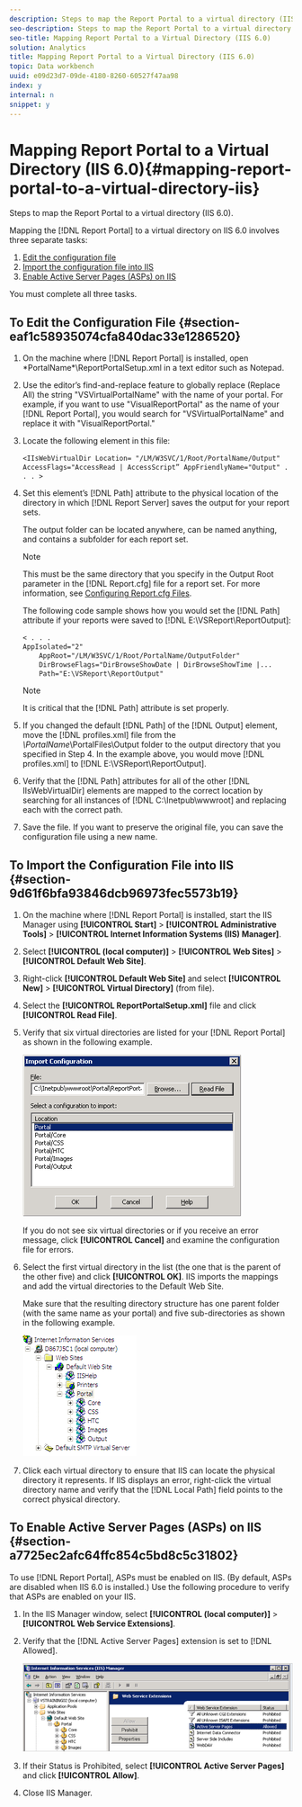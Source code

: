```yaml
---
description: Steps to map the Report Portal to a virtual directory (IIS 6.0).
seo-description: Steps to map the Report Portal to a virtual directory (IIS 6.0).
seo-title: Mapping Report Portal to a Virtual Directory (IIS 6.0)
solution: Analytics
title: Mapping Report Portal to a Virtual Directory (IIS 6.0)
topic: Data workbench
uuid: e09d23d7-09de-4180-8260-60527f47aa98
index: y
internal: n
snippet: y
---
```


# Mapping Report Portal to a Virtual Directory (IIS 6.0){#mapping-report-portal-to-a-virtual-directory-iis}

Steps to map the Report Portal to a virtual directory (IIS 6.0).

 Mapping the [!DNL Report Portal] to a virtual directory on IIS 6.0 involves three separate tasks:

1. [Edit the configuration file](../../../../home/c-rpt-oview/c-install-rpt-port/c-virtual-dir/c-map-rpt-port-vdir-6.md#section-eaf1c58935074cfa840dac33e1286520) 
1. [Import the configuration file into IIS](../../../../home/c-rpt-oview/c-install-rpt-port/c-virtual-dir/c-map-rpt-port-vdir-6.md#section-9d61f6bfa93846dcb96973fec5573b19) 
1. [Enable Active Server Pages (ASPs) on IIS](../../../../home/c-rpt-oview/c-install-rpt-port/c-virtual-dir/c-map-rpt-port-vdir-6.md#section-a7725ec2afc64ffc854c5bd8c5c31802)

You must complete all three tasks.

## To Edit the Configuration File {#section-eaf1c58935074cfa840dac33e1286520}

1. On the machine where [!DNL Report Portal] is installed, open \*PortalName*\ReportPortalSetup.xml in a text editor such as Notepad. 

1. Use the editor’s find-and-replace feature to globally replace (Replace All) the string "VSVirtualPortalName" with the name of your portal. For example, if you want to use "VisualReportPortal" as the name of your [!DNL Report Portal], you would search for "VSVirtualPortalName" and replace it with "VisualReportPortal." 
1. Locate the following element in this file: 

   ```
   <IIsWebVirtualDir Location= "/LM/W3SVC/1/Root/PortalName/Output" AccessFlags="AccessRead | AccessScript” AppFriendlyName="Output" . . . >
   ```

1. Set this element’s [!DNL Path] attribute to the physical location of the directory in which [!DNL Report Server] saves the output for your report sets.

   The output folder can be located anywhere, can be named anything, and contains a subfolder for each report set.

   >[!NOTE]
   >
   >This must be the same directory that you specify in the Output Root parameter in the [!DNL Report.cfg] file for a report set. For more information, see [Configuring Report.cfg Files](../../../../home/c-rpt-oview/c-admin-rpt/c-config-rpt-files.md#concept-cf4b95344fcb4c8c877db91e5f1d345d).

   The following code sample shows how you would set the [!DNL Path] attribute if your reports were saved to [!DNL E:\VSReport\ReportOutput]:

   ```
   < . . . 
   AppIsolated="2" 
       AppRoot="/LM/W3SVC/1/Root/PortalName/OutputFolder" 
       DirBrowseFlags="DirBrowseShowDate | DirBrowseShowTime |...  
       Path="E:\VSReport\ReportOutput"
   ```

   >[!NOTE]
   >
   >It is critical that the [!DNL Path] attribute is set properly.

1. If you changed the default [!DNL Path] of the [!DNL Output] element, move the [!DNL profiles.xml] file from the *\PortalName*\PortalFiles\Output folder to the output directory that you specified in Step 4. In the example above, you would move [!DNL profiles.xml] to [!DNL E:\VSReport\ReportOutput]. 

1. Verify that the [!DNL Path] attributes for all of the other [!DNL IIsWebVirtualDir] elements are mapped to the correct location by searching for all instances of [!DNL C:\Inetpub\wwwroot] and replacing each with the correct path. 

1. Save the file. If you want to preserve the original file, you can save the configuration file using a new name.

## To Import the Configuration File into IIS {#section-9d61f6bfa93846dcb96973fec5573b19}

1. On the machine where [!DNL Report Portal] is installed, start the IIS Manager using **[!UICONTROL Start]** > **[!UICONTROL Administrative Tools]** > **[!UICONTROL Internet Information Systems (IIS) Manager]**. 

1. Select **[!UICONTROL (local computer)]** > **[!UICONTROL Web Sites]** > **[!UICONTROL Default Web Site]**. 

1. Right-click **[!UICONTROL Default Web Site]** and select **[!UICONTROL New]** > **[!UICONTROL Virtual Directory]** (from file). 

1. Select the **[!UICONTROL ReportPortalSetup.xml]** file and click **[!UICONTROL Read File]**. 

1. Verify that six virtual directories are listed for your [!DNL Report Portal] as shown in the following example.

   ![](assets/rptPort_dia_VirDirs.png)

   If you do not see six virtual directories or if you receive an error message, click **[!UICONTROL Cancel]** and examine the configuration file for errors. 

1. Select the first virtual directory in the list (the one that is the parent of the other five) and click **[!UICONTROL OK]**. IIS imports the mappings and add the virtual directories to the Default Web Site.

   Make sure that the resulting directory structure has one parent folder (with the same name as your portal) and five sub-directories as shown in the following example.

   ![](assets/rptPort_scrn_VirDirs_Installed.png)

1. Click each virtual directory to ensure that IIS can locate the physical directory it represents. If IIS displays an error, right-click the virtual directory name and verify that the [!DNL Local Path] field points to the correct physical directory.

## To Enable Active Server Pages (ASPs) on IIS {#section-a7725ec2afc64ffc854c5bd8c5c31802}

To use [!DNL Report Portal], ASPs must be enabled on IIS. (By default, ASPs are disabled when IIS 6.0 is installed.) Use the following procedure to verify that ASPs are enabled on your IIS.

1. In the IIS Manager window, select **[!UICONTROL (local computer)]** > **[!UICONTROL Web Service Extensions]**. 
1. Verify that the [!DNL Active Server Pages] extension is set to [!DNL Allowed].

   ![](assets/report_aspenable.png)

1. If their Status is Prohibited, select **[!UICONTROL Active Server Pages]** and click **[!UICONTROL Allow]**. 
1. Close IIS Manager.

